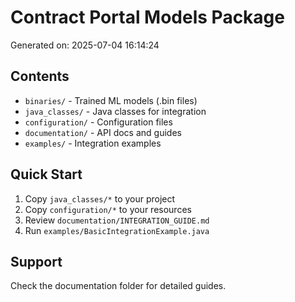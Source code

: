 # Contract Portal Models Package
Generated on: 2025-07-04 16:14:24

## Contents
- `binaries/` - Trained ML models (.bin files)
- `java_classes/` - Java classes for integration
- `configuration/` - Configuration files
- `documentation/` - API docs and guides
- `examples/` - Integration examples

## Quick Start
1. Copy `java_classes/*` to your project
2. Copy `configuration/*` to your resources
3. Review `documentation/INTEGRATION_GUIDE.md`
4. Run `examples/BasicIntegrationExample.java`

## Support
Check the documentation folder for detailed guides.
